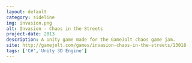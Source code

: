```yaml
---
layout: default
category: sideline
img: invasion.png
alt: Invasion - Chaos in the Streets
project-date: 2013
description: A unity game made for the GameJolt chaos game jam.
site: http://gamejolt.com/games/invasion-chaos-in-the-streets/13018
tags: ['C#','Unity 3D Engine']
---
```

